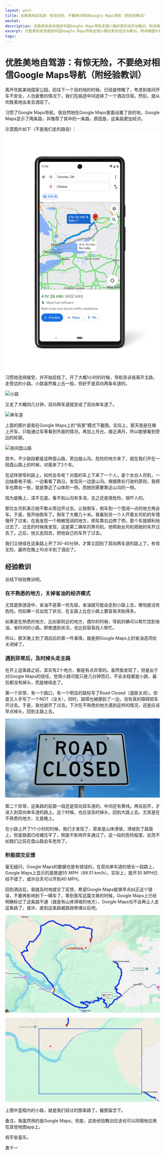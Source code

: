 ```yaml
---
layout: post
title: 优胜美地自驾游：有惊无险，不要绝对相信Google Maps导航（附经验教训）
wechat: 
description: 优胜美地自驾游途中因Google Maps导航走错小路的真实经历与教训，附详细图片和实用建议，帮助自驾游客避免类似风险。
excerpt: 优胜美地自驾游途中因Google Maps导航走错小路的真实经历与教训，附详细图片和实用建议，帮助自驾游客避免类似风险。
tags:
---
```


# 优胜美地自驾游：有惊无险，不要绝对相信Google Maps导航（附经验教训）

离开优胜美地国家公园，前往下一个目的地的时候，已经是傍晚了，考虑到夜间开车不安全，人也疲惫的情况下，我们在路途中间选择了一个酒店住宿。然后，就从优胜美地出发去酒店了。

习惯了Google Maps导航，很自然地在Google Maps里面设置了目的地，Google Maps显示了两条路，并推荐了其中的一条路，原因是，这条路更加经济。

示意图片如下（不是我们走的路径）：
![示意图片](../images/Pasted%20image%2020250820134727.png)
习惯地选择接受，并开始启程了。开了大概1小时的时候，导航告诉我离开主路，走旁边的小路。小路虽然看上去一般，但好歹是双向两条车道的。

![小路](../images/Pasted%20image%2020250820135107.png)

又走了大概四几分钟，双向两车道就变成了双向单车道了。

![单车道](../images/Pasted%20image%2020250820135217.png)

上面的图片是我在Google Maps上的“街景”模式下截图。实际上，那天我是在晚上开车，只能通过车等看到外面的情况，再加上月光，接近满月，所以能够看到旁边的轮廓。

![夜间盘山路](../images/Pasted%20image%2020250820135500.png)

其中，不少路段都是这种盘山路，旁边是山沟。危险的地方来了，就在我们开在一段盘山路上的时候，对面来了2个车。

在这样狭窄的路上，如何会车呢？对面的车上下来了一个人，是个女白人司机，一边抽着电子烟，一边看看了路沿，发现另一边是山沟。根据靠右行驶的原则，我把车也靠右一些，就是靠近了山体的一侧。而她则需要靠近山沟的一侧。

因为是晚上，深不见底，看不到山沟有多深，总之还是很危险，很吓人的。

那位女司机表示她不敢从旁边开过去，让我倒车，倒车到一个宽阔一点的地方再会车。于是，我开始倒车了。倒车了大概几十米。我看到另一个人开着女司机的车慢慢开了过来，在我发现一个稍微宽阔的地方，把车靠右边停了停。那个车就顺利地过去了。过去的时候我发现，这是第二辆车的男司机，他帮助女司机把她的车开过去了。之后，他又走回去，把他自己的车开了过去。

我们又继续在这条路上开了30-40分钟，才算又回到了双向两车道的路上了。有惊无险，最终在晚上10点半到了酒店了。

## 经验教训

总结下经验教训吧。

### 在不熟悉的地方，关掉省油的经济模式

尤其是旅游途中，省油不是第一优先级，省油就可能会走到小路上去，哪怕是没有危险。但如果一旦出现了状况，在主路上比在小路上要容易求助得多。

如果是在熟悉的地方，比如家附近的地方，偶尔的时候，导航的确可以帮忙找到省油，省时间的小路。即使遇到状况，也比较容易找人帮忙。

所以，那天晚上到了酒店后的第一件事情，就是把Google Maps上的省油选项给关闭掉了。

### 遇到异常后，及时掉头走主路

在开上这条路之前，其实有2个地方，都是有点异常的。虽然我发现了，但是出于对Google Maps的信任，觉得小路可能只是几分钟而已，不会全程都是小路，最后都没有掉头，而是继续走了。

第一个异常，有一个路口，有一个明显的路标写了Road Closed（道路关闭）。但是又人手写了一个NOT（没关），同时，路障也被挪到了一边，没有真的障碍把车开过去。于是，我也就开了过去。下次在不熟悉的地方遇到这样的情况，还是应该早点掉头，回到主路上去。

![Road Closed](../images/Pasted%20image%2020250820141911.png)

第二个异常，这条路的前面一段还是双向双车道的，中间还有黄线。再往前开，才进入到双向单车道的路上。这个时候，也应该及时掉头，回到大路上去。尤其是在不熟悉的地方，又是晚上。

在小路上开了1个小时的时候，我们才发现了，原来是山体滑坡，滑坡到了路面上，但是路面已经被压平了，倒是不影响开车通过了。这一段的危险程度，反而不如我们之前在盘山路会车危险了。

### 积极提交反馈

毫无疑问，Google Maps的数据也是有错误的，在双向单车道的很长一段路上，Google Maps上显示的是限速55 MPH（88.51 km/h）。实际上，能开30 MPH已经不错了，或许白天可以开到40 MPH。

回到酒店后，我就及时地提交了反馈，希望Google Maps能够早点纠正这个错误，不要再影响到下一辆车了。等到我写这篇文章的时候，Google Maps上已经明确标记了这条路不通（就是有山体滑坡的地方），Google Maps也不会再让人走这条路了。或许，直到这条路被路政修缮以后吧。

![滑坡路段1](../images/Pasted%20image%2020250820142831.png)

![滑坡路段2](../images/Pasted%20image%2020250820142936.png)

上图中蓝框内的小路，就是我们经过的那条路了。截图留念下。

备注，我虽然用的是Google Maps，但是，这些经验教训应该也可以同理地应用在其他地图app上。

祝平安喜乐。

愚千一

